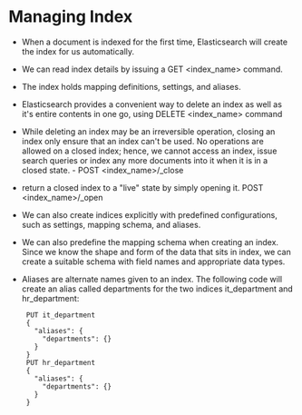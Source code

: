 # Managing Index

- When a document is indexed for the first time, Elasticsearch will create the index for us automatically.
- We can read index details by issuing a GET <index_name> command.
- The index holds mapping definitions, settings, and aliases.
- Elasticsearch provides a convenient way to delete an index as well as it's entire contents in one go, using DELETE <index_name> command
- While deleting an index may be an irreversible operation, closing an index only ensure that an index can't be used. No operations are allowed on a closed index; hence, we cannot access an index, issue search queries or index any more documents into it when it is in a closed state. - POST <index_name>/_close
-  return a closed index to a "live" state by simply opening it. POST <index_name>/_open
-  We can also create indices explicitly with predefined configurations, such as settings, mapping schema, and aliases.
-  We can also predefine the mapping schema when creating an index. Since we know the shape and form of the data that sits in index, we can create a suitable schema with field names and appropriate data types.
-  Aliases are alternate names given to an index. The following code will create an alias called departments for the two indices it_department and hr_department:

        PUT it_department
        {
          "aliases": {
            "departments": {}
          }
        }
        PUT hr_department
        {
          "aliases": {
            "departments": {}
          }
        }
